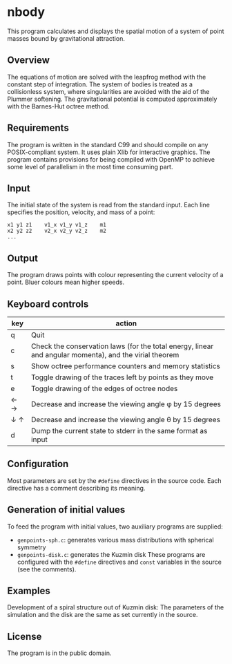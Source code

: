 # nbody
This program calculates and displays the spatial motion of a system of
point masses bound by gravitational attraction.

## Overview
The equations of motion are solved with the leapfrog method with the
constant step of integration. The system of bodies is treated as a
collisionless system, where singularities are avoided with the aid of
the Plummer softening. The gravitational potential is computed
approximately with the Barnes-Hut octree method.

## Requirements
The program is written in the standard C99 and should compile on any
POSIX-compliant system. It uses plain Xlib for interactive graphics.
The program contains provisions for being compiled with OpenMP to
achieve some level of parallelism in the most time consuming part.

## Input
The initial state of the system is read from the standard input. Each
line specifies the position, velocity, and mass of a point:

    x1 y1 z1    v1_x v1_y v1_z    m1
    x2 y2 z2    v2_x v2_y v2_z    m2
    ...

## Output
The program draws points with colour representing the current velocity
of a point. Bluer colours mean higher speeds.

## Keyboard controls
key | action
----|-------
q   | Quit
c   | Check the conservation laws (for the total energy, linear and angular momenta), and the virial theorem
s   | Show octree performance counters and memory statistics
t   | Toggle drawing of the traces left by points as they move
e   | Toggle drawing of the edges of octree nodes
← → | Decrease and increase the viewing angle φ by 15 degrees
↓ ↑ | Decrease and increase the viewing angle θ by 15 degrees
d   | Dump the current state to stderr in the same format as input

## Configuration
Most parameters are set by the `#define` directives in the source code.
Each directive has a comment describing its meaning.

## Generation of initial values
To feed the program with initial values, two auxiliary programs are
supplied:
* `genpoints-sph.c`: generates various mass distributions with spherical symmetry
* `genpoints-disk.c`: generates the Kuzmin disk
These programs are configured with the `#define` directives and `const`
variables in the source (see the comments).

## Examples
Development of a spiral structure out of Kuzmin disk:
The parameters of the simulation and the disk are the same as set currently
in the source.

## License
The program is in the public domain.
